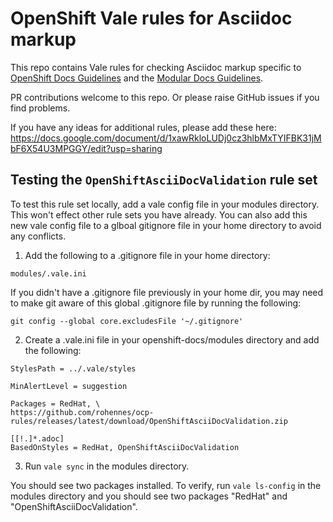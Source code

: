 # OpenShift Vale rules for Asciidoc markup

This repo contains Vale rules for checking Asciidoc markup specific to [OpenShift Docs Guidelines](https://github.com/openshift/openshift-docs/blob/main/contributing_to_docs/doc_guidelines.adoc) and the [Modular Docs Guidelines](https://redhat-documentation.github.io/modular-docs/).

PR contributions welcome to this repo. Or please raise GitHub issues if you find problems.

If you have any ideas for additional rules, please add these here: https://docs.google.com/document/d/1xawRkloLUDj0cz3hlbMxTYIFBK31jMbF6X54U3MPGGY/edit?usp=sharing  

## Testing the `OpenShiftAsciiDocValidation` rule set
To test this rule set locally, add a vale config file in your modules directory. This won't effect other rule sets you have already. You can also add this new vale config file to a glboal gitignore file in your home directory to avoid any conflicts.

1. Add the following to a .gitignore file in your home directory:

`modules/.vale.ini `

If you didn't have a .gitignore file previously in your home dir, you may need to make git aware of this global .gitignore file by running the following:

`git config --global core.excludesFile '~/.gitignore'`

2. Create a .vale.ini file in your openshift-docs/modules directory and add the following:

```
StylesPath = ../.vale/styles

MinAlertLevel = suggestion

Packages = RedHat, \
https://github.com/rohennes/ocp-rules/releases/latest/download/OpenShiftAsciiDocValidation.zip

[[!.]*.adoc]
BasedOnStyles = RedHat, OpenShiftAsciiDocValidation
```

3. Run `vale sync` in the modules directory.

You should see two packages installed. To verify, run `vale ls-config`  in the modules directory and you should see two packages "RedHat" and "OpenShiftAsciiDocValidation". 


